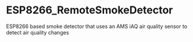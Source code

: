 # ESP8266_RemoteSmokeDetector
ESP8266 based smoke detector that uses an AMS iAQ air quality sensor to detect air quality changes
